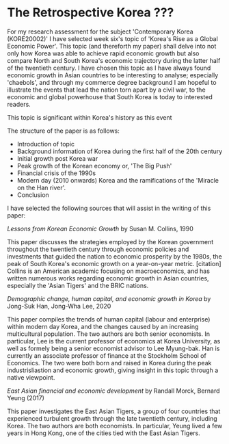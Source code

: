 <h1>The Retrospective Korea ???</h1>

For my research assessment for the subject 'Contemporary Korea (KORE20002)' I have selected week six's topic of 'Korea's Rise as a Global Economic Power'. This topic (and thereforth my paper) shall delve into not only how Korea was able to achieve rapid economic growth but also compare North and South Korea's economic trajectory during the latter half of the twentieth century. I have chosen this topic as I have always found economic growth in Asian countries to be interesting to analyse; especially 'chaebols', and through my commerce degree background I am hopeful to illustrate the events that lead the nation torn apart by a civil war, to the economic and global powerhouse that South Korea is today to interested readers.

This topic is significant within Korea's history as this event 

The structure of the paper is as follows: 

- Introduction of topic  
- Background information of Korea during the first half of the 20th century 
- Initial growth post Korea war 
- Peak growth of the Korean economy or, 'The Big Push'
- Financial crisis of the 1990s 
- Modern day (2010 onwards) Korea and the ramifications of the 'Miracle on the Han river'.
- Conclusion 


I have selected the following sources that will assist in the writing of this paper: 

*Lessons from Korean Economic Growth* by Susan M. Collins, 1990 

This paper discusses the strategies employed by the Korean government throughout the twentieth century through economic policies and investments that guided the nation to economic prosperity by the 1980s, the peak of South Korea's economic growth on a year-on-year metric. [citation] Collins is an American academic focusing on macroeconomics, and has written numerous works regarding economic growth in Asian countries, especially the 'Asian Tigers' and the BRIC nations.

*Demographic change, human capital, and economic growth in Korea* by Jong-Suk Han, Jong-Wha Lee, 2020 

This paper compiles the trends of human capital (labour and enterprise) within modern day Korea, and the changes caused by an increasing multicultural population. The two authors are both senior economists. In particular, Lee is the current professor of economics at Korea University, as well as formely being a senior economist advisor to Lee Myung-bak. Han is currently an associate professor of finance at the Stockholm School of Economics. The two were both born and raised in Korea during the peak industrisliastion and economic growth, giving insight in this topic through a native viewpoint. 

*East Asian financial and economic development* by Randall Morck, Bernard Yeung (2017) 

This paper investigates the East Asian Tigers, a group of four countries that experienced turbulent growth through the late twentieth century, including Korea. The two authors are both economists. In particular, Yeung lived a few years in Hong Kong, one of the cities tied with the East Asian Tigers.  







